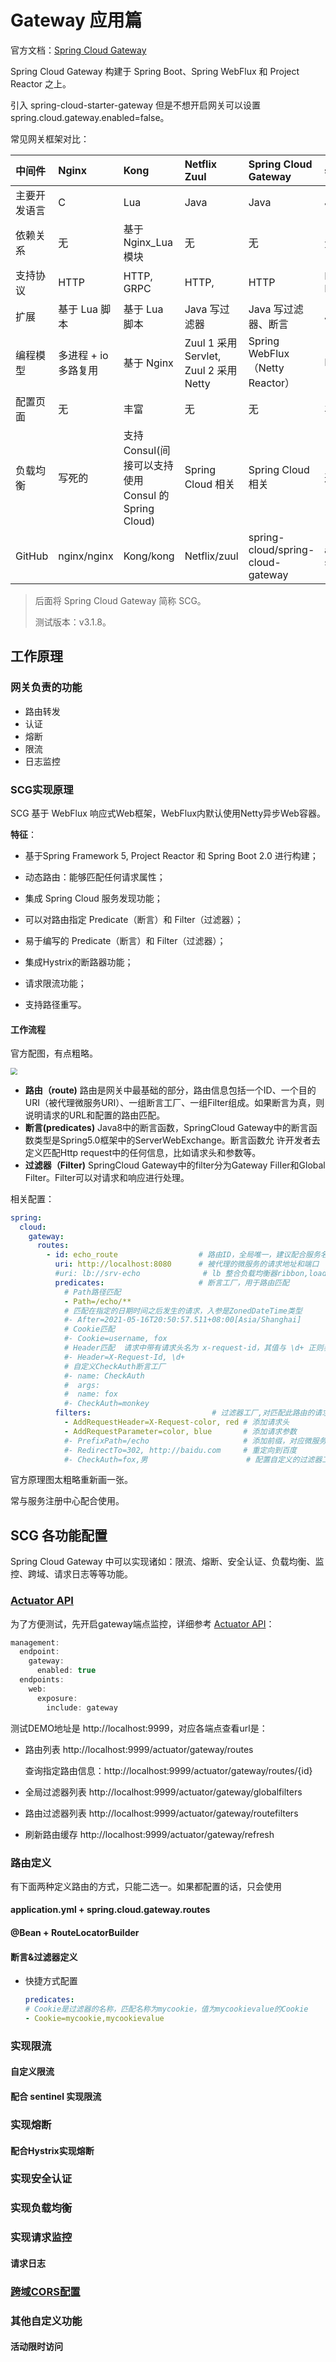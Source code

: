 # Gateway 应用篇

官方文档：[Spring Cloud Gateway](https://docs.spring.io/spring-cloud-gateway/docs/current/reference/html/)

Spring Cloud Gateway 构建于 Spring Boot、Spring WebFlux 和 Project Reactor 之上。

引入 spring-cloud-starter-gateway 但是不想开启网关可以设置 spring.cloud.gateway.enabled=false。

常见网关框架对比：

| 中间件       | Nginx               | Kong                                                 | Netflix Zuul                           | Spring Cloud Gateway              | shenyu                       |
| :----------- | :------------------ | :--------------------------------------------------- | :------------------------------------- | :-------------------------------- | :--------------------------- |
| 主要开发语言 | C                   | Lua                                                  | Java                                   | Java                              | Java                         |
| 依赖关系     | 无                  | 基于 Nginx_Lua模块                                   | 无                                     | 无                                | 无                           |
| 支持协议     | HTTP                | HTTP, GRPC                                           | HTTP,                                  | HTTP                              | HTTP, WebSocket, Dubbo, GRPC |
| 扩展         | 基于 Lua 脚本       | 基于 Lua 脚本                                        | Java 写过滤器                          | Java 写过滤器、断言               | Java 写插件                  |
| 编程模型     | 多进程 + io多路复用 | 基于 Nginx                                           | Zuul 1 采用 Servlet, Zuul 2 采用 Netty | Spring WebFlux（Netty Reactor）   | Netty Reactor                |
| 配置页面     | 无                  | 丰富                                                 | 无                                     | 无                                | 丰富                         |
| 负载均衡     | 写死的              | 支持 Consul(间接可以支持使用 Consul 的 Spring Cloud) | Spring Cloud 相关                      | Spring Cloud 相关                 | 通过各种插件实现             |
| GitHub       | nginx/nginx         | Kong/kong                                            | Netflix/zuul                           | spring-cloud/spring-cloud-gateway | apache/incubator-shenyu      |

> 后面将 Spring Cloud Gateway 简称 SCG。
>
> 测试版本：v3.1.8。



## 工作原理

### 网关负责的功能

+ 路由转发
+ 认证
+ 熔断
+ 限流
+ 日志监控

### SCG实现原理

SCG 基于 WebFlux 响应式Web框架，WebFlux内默认使用Netty异步Web容器。

**特征**：

+ 基于Spring Framework 5, Project Reactor 和 Spring Boot 2.0 进行构建；

+ 动态路由：能够匹配任何请求属性；

+ 集成 Spring Cloud 服务发现功能；

+ 可以对路由指定 Predicate（断言）和 Filter（过滤器）；

+ 易于编写的 Predicate（断言）和 Filter（过滤器）；

+ 集成Hystrix的断路器功能；

+ 请求限流功能；

+ 支持路径重写。

#### 工作流程

官方配图，有点粗略。

<img src="https://docs.spring.io/spring-cloud-gateway/docs/current/reference/html/images/spring_cloud_gateway_diagram.png" style="zoom: 67%;" />

+ **路由（route)**
  路由是网关中最基础的部分，路由信息包括一个ID、一个目的URI（被代理微服务URI）、一组断言工厂、一组Filter组成。如果断言为真，则说明请求的URL和配置的路由匹配。
+ **断言(predicates)**
  Java8中的断言函数，SpringCloud Gateway中的断言函数类型是Spring5.0框架中的ServerWebExchange。断言函数允
  许开发者去定义匹配Http request中的任何信息，比如请求头和参数等。
+ **过滤器（Filter)**
  SpringCloud Gateway中的filter分为Gateway FilIer和Global Filter。Filter可以对请求和响应进行处理。

相关配置：

```yaml
spring:
  cloud:
    gateway:
      routes:
        - id: echo_route                  # 路由ID，全局唯一，建议配合服务名
          uri: http://localhost:8080      # 被代理的微服务的请求地址和端口
          #uri: lb://srv-echo              # lb 整合负载均衡器ribbon,loadbalancer
          predicates:					  # 断言工厂，用于路由匹配
            # Path路径匹配
            - Path=/echo/**
            # 匹配在指定的日期时间之后发生的请求，入参是ZonedDateTime类型
            #- After=2021-05-16T20:50:57.511+08:00[Asia/Shanghai]
            # Cookie匹配
            #- Cookie=username, fox
            # Header匹配  请求中带有请求头名为 x-request-id，其值与 \d+ 正则表达式匹配
            #- Header=X-Request-Id, \d+
            # 自定义CheckAuth断言工厂
            #- name: CheckAuth
            #  args:
            #  name: fox
            #- CheckAuth=monkey
          filters:							 # 过滤器工厂,对匹配此路由的请求做额外处理（比如修改请求信息、认证等）
            - AddRequestHeader=X-Request-color, red # 添加请求头
            - AddRequestParameter=color, blue       # 添加请求参数
            #- PrefixPath=/echo                     # 添加前缀，对应微服务需要配置context-path
            #- RedirectTo=302, http://baidu.com     # 重定向到百度
            #- CheckAuth=fox,男                      # 配置自定义的过滤器工厂
```



官方原理图太粗略重新画一张。



常与服务注册中心配合使用。



## SCG 各功能配置

Spring Cloud Gateway 中可以实现诸如：限流、熔断、安全认证、负载均衡、监控、跨域、请求日志等等功能。

### [Actuator API](https://docs.spring.io/spring-cloud-gateway/docs/3.1.8/reference/html/#actuator-api)

为了方便测试，先开启gateway端点监控，详细参考 [Actuator API](https://docs.spring.io/spring-cloud-gateway/docs/current/reference/html/#actuator-api)：

```java
management:
  endpoint:
    gateway:
      enabled: true
  endpoints:
    web:
      exposure:
        include: gateway
```

测试DEMO地址是 http://localhost:9999，对应各端点查看url是：

+ 路由列表 http://localhost:9999/actuator/gateway/routes

  查询指定路由信息：http://localhost:9999/actuator/gateway/routes/{id}

+ 全局过滤器列表 http://localhost:9999/actuator/gateway/globalfilters

+ 路由过滤器列表 http://localhost:9999/actuator/gateway/routefilters

+ 刷新路由缓存  http://localhost:9999/actuator/gateway/refresh

### 路由定义

有下面两种定义路由的方式，只能二选一。如果都配置的话，只会使用

#### application.yml + spring.cloud.gateway.routes



#### @Bean + RouteLocatorBuilder 



#### 断言&过滤器定义

+ 快捷方式配置

  ```yaml
  predicates:
  # Cookie是过滤器的名称，匹配名称为mycookie，值为mycookievalue的Cookie
  - Cookie=mycookie,mycookievalue
  ```

  







### 实现限流

#### 自定义限流

#### 配合 sentinel  实现限流

### 实现熔断

#### 配合Hystrix实现熔断

### 实现安全认证

### 实现负载均衡

### 实现请求监控

#### 请求日志

### [跨域CORS配置](https://docs.spring.io/spring-cloud-gateway/docs/3.1.8/reference/html/#cors-configuration)

### 其他自定义功能

#### 活动限时访问



